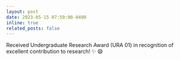 ```yaml
---
layout: post
date: 2023-05-15 07:59:00-0400
inline: true
related_posts: false
---
```


Received Undergraduate Research Award (URA 01) in recognition of excellent contribution to research! :sparkles: :smile:
